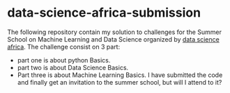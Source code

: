 # data-science-africa-submission
The following repository contain my solution to challenges for  the Summer School on Machine Learning and Data Science  organized by [data science africa](http://www.datascienceafrica.org/).
The challenge consist on 3 part:
 - part one is about python Basics.
 - part two  is about Data Science Basics.
 - Part three is about Machine Learning Basics.
I have submitted the code and finally get an invitation to the summer school, but will I attend to it? 

